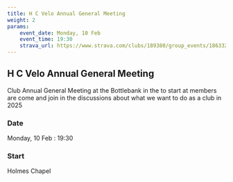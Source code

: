 ```yaml
---
title: H C Velo Annual General Meeting
weight: 2
params:
    event_date: Monday, 10 Feb
    event_time: 19:30
    strava_url: https://www.strava.com/clubs/189380/group_events/1863321
---
```


## H C Velo Annual General Meeting 

Club Annual General Meeting at the Bottlebank in the  to start at  members are  come and join in the discussions about what we want to do as a club in 2025

### Date

Monday, 10 Feb : 19:30

### Start

Holmes Chapel


